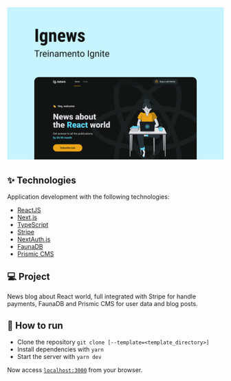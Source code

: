 <h1 align="center">
  <img alt="ignews" title="ignews" src="/ignews.png" />
</h1>

## ✨ Technologies

Application development with the following technologies:

- [ReactJS](https://reactjs.org)
- [Next.js](https://nextjs.org)
- [TypeScript](https://www.typescriptlang.org)
- [Stripe](https://stripe.com/br)
- [NextAuth.js](https://next-auth.js.org)
- [FaunaDB](https://fauna.com)
- [Prismic CMS](https://prismic.io)

## 💻 Project

News blog about React world, full integrated with Stripe for handle payments, FaunaDB and Prismic CMS for user data and blog posts.

## 🚀 How to run

- Clone the repository `git clone [--template=<template_directory>]`
- Install dependencies with `yarn`
- Start the server with `yarn dev`

Now access [`localhost:3000`](http://localhost:3000) from your browser.
